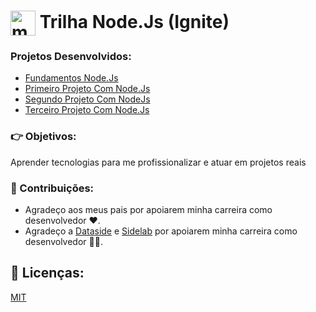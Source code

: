 # <img align="center" alt="marcos-Js" height="40px" width="40px" src="https://cdn.jsdelivr.net/gh/devicons/devicon/icons/nodejs/nodejs-original.svg"/> Trilha Node.Js (Ignite)

### Projetos Desenvolvidos: 
* [Fundamentos Node.Js](https://github.com/MarcosdeAndrade-byte/RocketNodeJS/tree/main/FundamentosNodeJs)
* [Primeiro Projeto Com Node.Js](https://github.com/MarcosdeAndrade-byte/RocketNodeJS/tree/main/ignite-template-conceitos-do-nodejs)
* [Segundo Projeto Com NodeJs](https://github.com/MarcosdeAndrade-byte/RocketNodeJS/tree/main/ignite-template-conceitos-do-nodejs)
* [Terceiro Projeto Com Node.Js](https://github.com/MarcosdeAndrade-byte/RocketNodeJS/tree/main/ignite-template-corrigindo-o-codigo)

### :point_right: Objetivos: 

Aprender tecnologias para me profissionalizar e atuar em projetos reais

### :handshake: Contribuições: 
* Agradeço aos meus pais por apoiarem minha carreira como desenvolvedor ❤.
* Agradeço a [Dataside](https://www.dataside.com.br/) e [Sidelab](https://www.sidelab.com.br/) por apoiarem minha carreira como desenvolvedor 💚💙. 

## :open_book: Licenças: 
[MIT](https://choosealicense.com/licenses/mit/)
